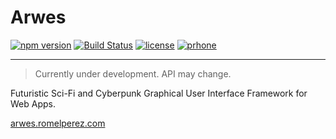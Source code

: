 # Arwes

[![npm version](https://badge.fury.io/js/arwes.svg)](https://badge.fury.io/js/arwes)
[![Build Status](https://travis-ci.org/romelperez/arwes.svg?branch=master)](https://travis-ci.org/romelperez/arwes)
[![license](https://img.shields.io/github/license/romelperez/arwes.svg?maxAge=2592000)](./LICENSE)
[![prhone](https://img.shields.io/badge/prhone-project-1b38a9.svg)](http://romelperez.com)

_____________

> Currently under development. API may change.

Futuristic Sci-Fi and Cyberpunk Graphical User Interface Framework for Web Apps.

[arwes.romelperez.com](http://arwes.romelperez.com)
